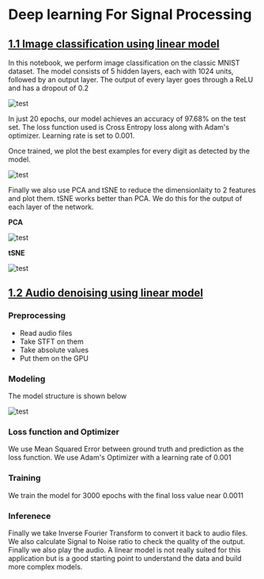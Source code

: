 # Deep learning For Signal Processing

## [1.1 Image classification using linear model](https://github.com/dipam7/Deep_learning_for_signal_processing/blob/master/01_MNIST_linear.ipynb)

In this notebook, we perform image classification on the classic MNIST dataset. The model consists of 5 hidden layers, each with 1024 units, followed by an output layer. The output of every layer goes through a ReLU and has a dropout of 0.2

![test](![test](https://github.com/dipam7/Deep_learning_for_signal_processing/blob/master/images/MNIST_model.png))

In just 20 epochs, our model achieves an accuracy of 97.68% on the test set. The loss function used is Cross Entropy loss along with Adam's optimizer. Learning rate is set to 0.001.

Once trained, we plot the best examples for every digit as detected by the model.

![test](![test](https://github.com/dipam7/Deep_learning_for_signal_processing/blob/master/images/MNIST_best.png))

Finally we also use PCA and tSNE to reduce the dimensionlaity to 2 features and plot them. tSNE works better than PCA. We do this for the output of each layer of the network. 

**PCA**

![test](![test](https://github.com/dipam7/Deep_learning_for_signal_processing/blob/master/images/dim_pca.png))

**tSNE**

![test](![test](https://github.com/dipam7/Deep_learning_for_signal_processing/blob/master/images/dim_tsne.png))



## [1.2 Audio denoising using linear model](https://github.com/dipam7/Deep_learning_for_signal_processing/blob/master/02_linear_denoising.ipynb)

### Preprocessing
- Read audio files
- Take STFT on them
- Take absolute values
- Put them on the GPU

### Modeling
The model structure is shown below

![test](https://github.com/dipam7/Deep_learning_for_signal_processing/blob/master/images/linear_denoising_model.png)

### Loss function and Optimizer

We use Mean Squared Error between ground truth and prediction as the loss function. We use Adam's Optimizer with a learning rate of 0.001

### Training

We train the model for 3000 epochs with the final loss value near 0.0011

### Inferenece

Finally we take Inverse Fourier Transform to convert it back to audio files. We also calculate Signal to Noise ratio to check the quality of the output. Finally we also play the audio. A linear model is not really suited for this application but is a good starting point to understand the data and build more complex models.
